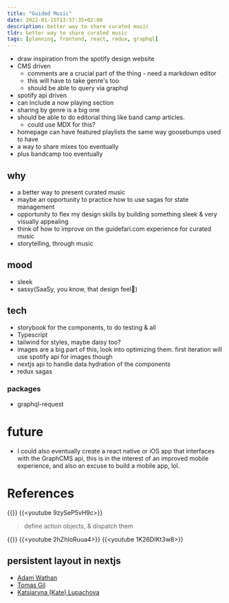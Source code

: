 ```yaml
---
title: "Guided Music"
date: 2022-01-15T13:57:35+02:00
description: better way to share curated music
tldr: better way to share curated music
tags: [planning, frontend, react, redux, graphql]
---
```


- draw inspiration from the spotify design website
- CMS driven 
    - comments are a crucial part of the thing - need a markdown editor
    - this will have to take genre's too
    - should be able to query via graphql
- spotify api driven
- can include a now playing section
- sharing by genre is a big one
- should be able to do editorial thing like band camp articles. 
    - could use MDX for this?
- homepage can have featured playlists the same way goosebumps used to have 
- a way to share mixes too eventually 
- plus bandcamp too eventually

## why
- a better way to present curated music
- maybe an opportunity to practice how to use sagas for state management
- opportunity to flex my design skills by building something sleek & very visually appealing
- think of how to improve on the guidefari.com experience for curated music
- storytelling, through music

## mood
- sleek
- sassy(SaaSy, you know, that design feel🥸)

## tech
- storybook for the components, to do testing & all
- Typescript
- tailwind for styles, maybe daisy too?
- images are a big part of this, look into optimizing them. first iteration will use spotify api for images though
- nextjs api to handle data hydration of the components
- redux sagas

### packages
- graphql-request

# future
- I could also eventually create a react native or iOS app that interfaces with the GraphCMS api, this is in the interest of an improved mobile experience, and also an excuse to build a mobile app, lol.

# References
{{<youtube N2q-ZYuQWI8>}}
{{<youtube 9zySeP5vH9c>}}
> define action objects, & dispatch them

{{<youtube iBUJVy8phqw>}}
{{<youtube 2hZhIoRuua4>}}
{{<youtube 1K26DIKt3w8>}}

## persistent layout in nextjs
- [Adam Wathan](https://adamwathan.me/2019/10/17/persistent-layout-patterns-in-nextjs/)
- [Tomas Gil](https://tomasgildev.com/posts/next-persistent-layout-typescript)
- [Katsiaryna (Kate) Lupachova](https://dev.to/ramonak/nextjs-dashboard-layout-with-typescript-and-styled-components-3ld6)